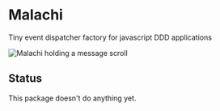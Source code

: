 Malachi
=======

Tiny event dispatcher factory for javascript DDD applications

![Malachi holding a message scroll](https://upload.wikimedia.org/wikipedia/commons/3/39/Duccio_di_Buoninsegna_066.jpg)

Status
------

This package doesn't do anything yet.
